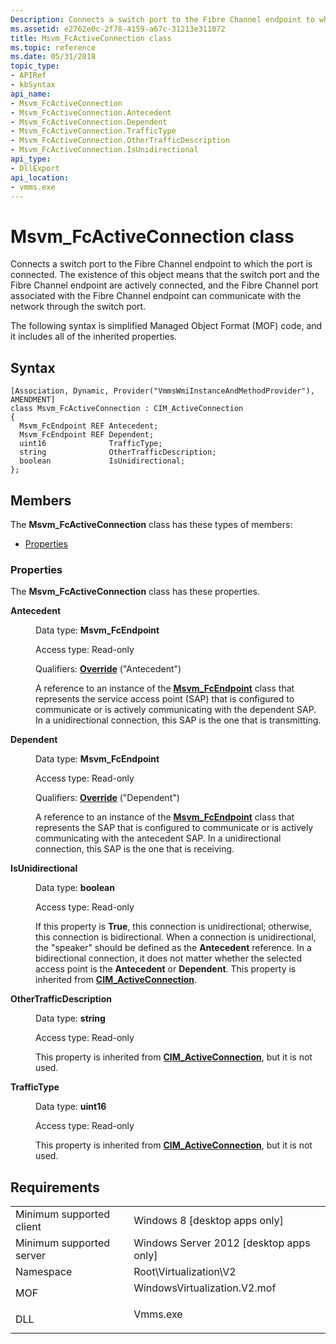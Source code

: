 ```yaml
---
Description: Connects a switch port to the Fibre Channel endpoint to which the port is connected.
ms.assetid: e2762e0c-2f78-4159-a67c-31213e311072
title: Msvm_FcActiveConnection class
ms.topic: reference
ms.date: 05/31/2018
topic_type: 
- APIRef
- kbSyntax
api_name: 
- Msvm_FcActiveConnection
- Msvm_FcActiveConnection.Antecedent
- Msvm_FcActiveConnection.Dependent
- Msvm_FcActiveConnection.TrafficType
- Msvm_FcActiveConnection.OtherTrafficDescription
- Msvm_FcActiveConnection.IsUnidirectional
api_type: 
- DllExport
api_location: 
- vmms.exe
---
```


# Msvm\_FcActiveConnection class

Connects a switch port to the Fibre Channel endpoint to which the port is connected. The existence of this object means that the switch port and the Fibre Channel endpoint are actively connected, and the Fibre Channel port associated with the Fibre Channel endpoint can communicate with the network through the switch port.

The following syntax is simplified Managed Object Format (MOF) code, and it includes all of the inherited properties.

## Syntax

``` syntax
[Association, Dynamic, Provider("VmmsWmiInstanceAndMethodProvider"), AMENDMENT]
class Msvm_FcActiveConnection : CIM_ActiveConnection
{
  Msvm_FcEndpoint REF Antecedent;
  Msvm_FcEndpoint REF Dependent;
  uint16              TrafficType;
  string              OtherTrafficDescription;
  boolean             IsUnidirectional;
};
```

## Members

The **Msvm\_FcActiveConnection** class has these types of members:

-   [Properties](#properties)

### Properties

The **Msvm\_FcActiveConnection** class has these properties.

<dl> <dt>

**Antecedent**
</dt> <dd> <dl> <dt>

Data type: **Msvm\_FcEndpoint**
</dt> <dt>

Access type: Read-only
</dt> <dt>

Qualifiers: [**Override**](/windows/desktop/WmiSdk/standard-qualifiers) ("Antecedent")
</dt> </dl>

A reference to an instance of the [**Msvm\_FcEndpoint**](msvm-fcendpoint.md) class that represents the service access point (SAP) that is configured to communicate or is actively communicating with the dependent SAP. In a unidirectional connection, this SAP is the one that is transmitting.

</dd> <dt>

**Dependent**
</dt> <dd> <dl> <dt>

Data type: **Msvm\_FcEndpoint**
</dt> <dt>

Access type: Read-only
</dt> <dt>

Qualifiers: [**Override**](/windows/desktop/WmiSdk/standard-qualifiers) ("Dependent")
</dt> </dl>

A reference to an instance of the [**Msvm\_FcEndpoint**](msvm-fcendpoint.md) class that represents the SAP that is configured to communicate or is actively communicating with the antecedent SAP. In a unidirectional connection, this SAP is the one that is receiving.

</dd> <dt>

**IsUnidirectional**
</dt> <dd> <dl> <dt>

Data type: **boolean**
</dt> <dt>

Access type: Read-only
</dt> </dl>

If this property is **True**, this connection is unidirectional; otherwise, this connection is bidirectional. When a connection is unidirectional, the "speaker" should be defined as the **Antecedent** reference. In a bidirectional connection, it does not matter whether the selected access point is the **Antecedent** or **Dependent**. This property is inherited from [**CIM\_ActiveConnection**](/previous-versions//cc136779(v=vs.85)).

</dd> <dt>

**OtherTrafficDescription**
</dt> <dd> <dl> <dt>

Data type: **string**
</dt> <dt>

Access type: Read-only
</dt> </dl>

This property is inherited from [**CIM\_ActiveConnection**](/previous-versions//cc136779(v=vs.85)), but it is not used.

</dd> <dt>

**TrafficType**
</dt> <dd> <dl> <dt>

Data type: **uint16**
</dt> <dt>

Access type: Read-only
</dt> </dl>

This property is inherited from [**CIM\_ActiveConnection**](/previous-versions//cc136779(v=vs.85)), but it is not used.

</dd> </dl>

## Requirements



|                                     |                                                                                                         |
|-------------------------------------|---------------------------------------------------------------------------------------------------------|
| Minimum supported client<br/> | Windows 8 \[desktop apps only\]<br/>                                                              |
| Minimum supported server<br/> | Windows Server 2012 \[desktop apps only\]<br/>                                                    |
| Namespace<br/>                | Root\\Virtualization\\V2<br/>                                                                     |
| MOF<br/>                      | <dl> <dt>WindowsVirtualization.V2.mof</dt> </dl> |
| DLL<br/>                      | <dl> <dt>Vmms.exe</dt> </dl>                     |



 

